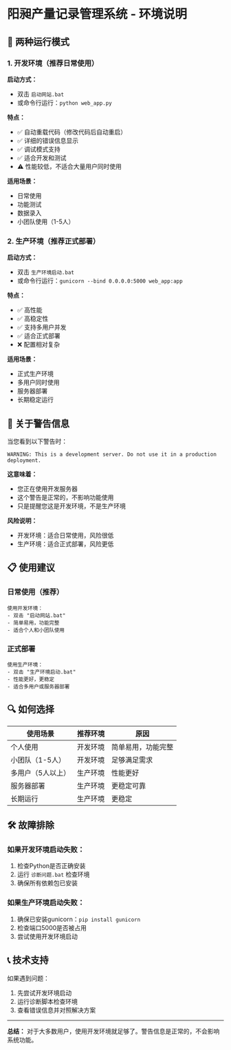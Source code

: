 # 阳昶产量记录管理系统 - 环境说明

## 🔧 两种运行模式

### 1. 开发环境（推荐日常使用）

**启动方式：**
- 双击 `启动网站.bat`
- 或命令行运行：`python web_app.py`

**特点：**
- ✅ 自动重载代码（修改代码后自动重启）
- ✅ 详细的错误信息显示
- ✅ 调试模式支持
- ✅ 适合开发和测试
- ⚠️ 性能较低，不适合大量用户同时使用

**适用场景：**
- 日常使用
- 功能测试
- 数据录入
- 小团队使用（1-5人）

### 2. 生产环境（推荐正式部署）

**启动方式：**
- 双击 `生产环境启动.bat`
- 或命令行运行：`gunicorn --bind 0.0.0.0:5000 web_app:app`

**特点：**
- ✅ 高性能
- ✅ 高稳定性
- ✅ 支持多用户并发
- ✅ 适合正式部署
- ❌ 配置相对复杂

**适用场景：**
- 正式生产环境
- 多用户同时使用
- 服务器部署
- 长期稳定运行

## 🚨 关于警告信息

当您看到以下警告时：
```
WARNING: This is a development server. Do not use it in a production deployment.
```

**这意味着：**
- 您正在使用开发服务器
- 这个警告是正常的，不影响功能使用
- 只是提醒您这是开发环境，不是生产环境

**风险说明：**
- 开发环境：适合日常使用，风险很低
- 生产环境：适合正式部署，风险更低

## 📋 使用建议

### 日常使用（推荐）
```
使用开发环境：
- 双击 "启动网站.bat"
- 简单易用，功能完整
- 适合个人和小团队使用
```

### 正式部署
```
使用生产环境：
- 双击 "生产环境启动.bat"
- 性能更好，更稳定
- 适合多用户或服务器部署
```

## 🔍 如何选择

| 使用场景 | 推荐环境 | 原因 |
|---------|---------|------|
| 个人使用 | 开发环境 | 简单易用，功能完整 |
| 小团队（1-5人） | 开发环境 | 足够满足需求 |
| 多用户（5人以上） | 生产环境 | 性能更好 |
| 服务器部署 | 生产环境 | 更稳定可靠 |
| 长期运行 | 生产环境 | 更稳定 |

## 🛠️ 故障排除

### 如果开发环境启动失败：
1. 检查Python是否正确安装
2. 运行 `诊断问题.bat` 检查环境
3. 确保所有依赖包已安装

### 如果生产环境启动失败：
1. 确保已安装gunicorn：`pip install gunicorn`
2. 检查端口5000是否被占用
3. 尝试使用开发环境启动

## 📞 技术支持

如果遇到问题：
1. 先尝试开发环境启动
2. 运行诊断脚本检查环境
3. 查看错误信息并对照解决方案

---

**总结：** 对于大多数用户，使用开发环境就足够了。警告信息是正常的，不会影响系统功能。

